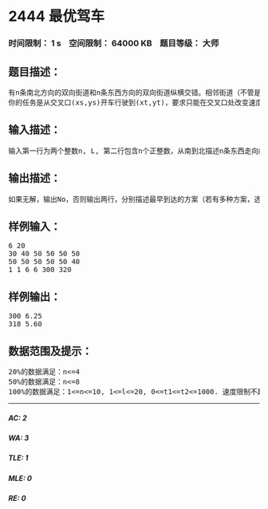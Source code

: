 # 2444 最优驾车   
### 时间限制： 1 s&nbsp;&nbsp;&nbsp;&nbsp;空间限制： 64000 KB&nbsp;&nbsp;&nbsp;&nbsp;题目等级： 大师  
## 题目描述：  

<pre>
有n条南北方向的双向街道和n条东西方向的双向街道纵横交错。相邻街道（不管是哪个走向）的距离均为L英里。西南角交叉口的坐标为(1,1)，东北角为(n,n)。在所有交叉口均可任意改变行驶方向。每条街道有它自己的最高速度限制，该限制对整条街道有效（不管行驶方向如何）。
你的任务是从交叉口(xs,ys)开车行驶到(xt,yt)，要求只能在交叉口处改变速度，行驶过程中不得违反所在街道的速度限制，只能沿着路程最短的线路行驶，并且行驶时间在给定的闭区间[t1,t2]内。车速以“每小时英里数”为单位，它必须是5的正整数倍。若车速为v，则每加仑汽油能行驶的英里数为80-0.03v2。
</pre>
  
  
## 输入描述：  

<pre>
输入第一行为两个整数n, L, 第二行包含n个正整数，从南到北描述n条东西走向的街道的速度限制，第三行包含n个正整数，从西到东描述n条南北走向的街道的速度限制。第四行包含六个正整数xs, ys, xt, yt, t1, t2.
</pre>
  
  
## 输出描述：  

<pre>
如果无解，输出No，否则输出两行，分别描述最早到达的方案（若有多种方案，选择其中最省油的）和最省油的方案（如果有多种方案，选择其中最早到达的）。每种方案用两个数表示，第一个数表示到达时刻（单位：分钟，向上取整）；第二个数表示耗油量（单位：加仑，四舍五入保留两位小数）。
</pre>
  
  
## 样例输入：  

<pre>
6 20
30 40 50 50 50 50
50 50 50 50 50 40
1 1 6 6 300 320
</pre>
  
  
## 样例输出：  

<pre>
300 6.25
318 5.60
</pre>
  
  
## 数据范围及提示：  

<pre>
20%的数据满足：n<=4
50%的数据满足：n<=8
100%的数据满足：1<=n<=10, 1<=l<=20, 0<=t1<=t2<=1000. 速度限制不超过50
</pre>
  
  
***  

##### AC: 2  
##### WA: 3  
##### TLE: 1  
##### MLE: 0  
##### RE: 0  
